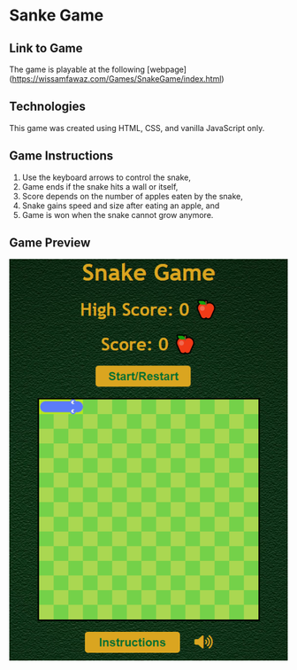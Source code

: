 # Sanke Game

## Link to Game

The game is playable at the following [webpage] (https://wissamfawaz.com/Games/SnakeGame/index.html)

## Technologies

This game was created using HTML, CSS, and vanilla JavaScript only.

## Game Instructions

1. Use the keyboard arrows to control the snake,
2. Game ends if the snake hits a wall or itself,
3. Score depends on the number of apples eaten by the snake,
4. Snake gains speed and size after eating an apple, and
5. Game is won when the snake cannot grow anymore.

## Game Preview

![Game Preview](images/game_snippet.png)
